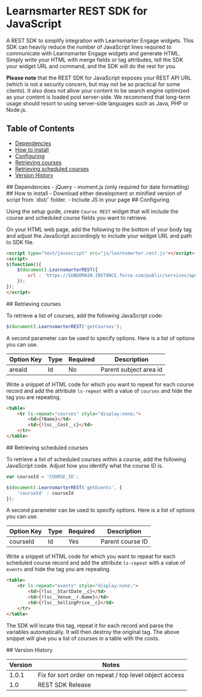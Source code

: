 # Learnsmarter REST SDK for JavaScript
A REST SDK to simplify integration with Learnsmarter Engage widgets. This SDK can heavily reduce the number of JavaScript lines required to communicate with Learnsmarter Engage widgets and generate HTML. Simply write your HTML with merge fields or tag attributes, tell the SDK your widget URL and command, and the SDK will do the rest for you.

**Please note** that the REST SDK for JavaScript exposes your REST API URL (which is not a security concern, but may not be so practical for some clients). It also does not allow your content to be search engine optimized as your content is loaded post server-side. We recommend that long-term usage should resort to using server-side languages such as Java, PHP or Node.js.

## Table of Contents
* [Dependencies](#dependencies)
* [How to install](#how-to-install)
* [Configuring](#configuring)
* [Retrieving courses](#retrieving-courses)
* [Retrieving scheduled courses](#retrieving-scheduled-courses)
* [Version History](#version-history)

<a name="dependencies"/>
## Dependencies
- jQuery
- moment.js (only required for date formatting)

<a name="how-to-install"/>
## How to install
- Download either development or minified version of script from `dist/` folder.
- Include JS in your page

<a name="configuring" />
## Configuring

Using the setup guide, create `Course REST` widget that will include the course and scheduled course fields you want to retrieve.

On your HTML web page, add the following to the bottom of your body tag and adjust the JavaScript accordingly to include your widget URL and path to SDK file.

```html
<script type="text/javascript" src="js/learnsmarter.rest.js"></script>
<script>
$(function(){
    $(document).LearnsmarterREST({
        url : 'https://SUBDOMAIN.INSTANCE.force.com/public/services/apexrest/lsi/widget/WIDGET_NAME'
    });
});
</script>
```

<a name="retrieving-courses" />
## Retrieving courses

To retrieve a list of courses, add the following JavaScript code:

```javascript
$(document).LearnsmarterREST('getCourses');
```

A second parameter can be used to specify options. Here is a list of options you can use.

| Option Key | Type | Required | Description 			|
| ---------- | ---- | -------- | ---------------------- |
| areaId     | Id   | No	   | Parent subject area id |

Write a snippet of HTML code for which you want to repeat for each course record and add the attribute `ls-repeat` with a value of `courses` and hide the tag you are repeating.

```html
<table>
	<tr ls-repeat="courses" style="display:none;">
		<td>{!Name}</td>
		<td>{!lsc__Cost__c}</td>
	</tr>
</table>
```


<a name="retrieving-scheduled-courses" />
## Retrieving scheduled courses

To retrieve a list of scheduled courses within a course, add the following JavaScript code. Adjust how you identify what the course ID is.

```javascript
var courseId = 'COURSE_ID';

$(document).LearnsmarterREST('getEvents', {
	'courseId' : courseId
});
```

A second parameter can be used to specify options. Here is a list of options you can use.

| Option Key | Type | Required  | Description 		 |
| ---------- | ---- | --------- | ------------------ |
| courseId   | Id   | Yes 		| Parent course ID 	 | 

Write a snippet of HTML code for which you want to repeat for each scheduled course record and add the attribute `ls-repeat` with a value of `events` and hide the tag you are repeating.

```html
<table>
	<tr ls-repeat="events" style="display:none;">
		<td>{!lsc__StartDate__c}</td>
		<td>{!lsc__Venue__r.Name}</td>
		<td>{!lsc__SellingPrice__c}</td>
	</tr>
</table>
```


The SDK will locate this tag, repeat it for each record and parse the variables automatically. It will then destroy the original tag. The above snippet will give you a list of courses in a table with the costs.


<a name="version-history" />
## Version History


| Version   | Notes                    |
| --------- | ------------------------ |
| 1.0.1     | Fix for sort order on repeat / top level object access |
| 1.0       | REST SDK Release         |
